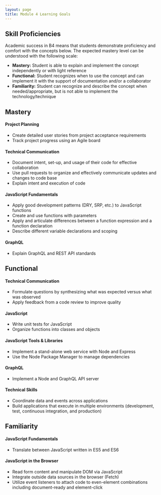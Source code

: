 ```yaml
---
layout: page
title: Module 4 Learning Goals
---
```


## Skill Proficiencies
Academic success in B4 means that students demonstrate proficiency and comfort with the concepts below. The expected mastery level can be understood with the following scale:
  + __Mastery:__ Student is able to explain and implement the concept independently or with light reference
  + __Functional:__ Student recognizes when to use the concept and can implement it with the support of documentation and/or a collaborator
  + __Familiarity:__ Student can recognize and describe the concept when needed/appropriate, but is not able to implement the technology/technique

Mastery
---
#### Project Planning
  - Create detailed user stories from project acceptance requirements
  - Track project progress using an Agile board

#### Technical Communication
  - Document intent, set-up, and usage of their code for effective collaboration
  - Use pull requests to organize and effectively communicate updates and changes to code base
  - Explain intent and execution of code

#### JavaScript Fundamentals
  - Apply good development patterns (DRY, SRP, etc.) to JavaScript functions
  - Create and use functions with parameters
  - Apply and articulate differences between a function expression and a function declaration
  - Describe different variable declarations and scoping

#### GraphQL
  - Explain GraphQL and REST API standards

Functional
---
#### Technical Communication
  - Formulate questions by synthesizing what was expected versus what was observed
  - Apply feedback from a code review to improve quality

#### JavaScript
  - Write unit tests for JavaScript
  - Organize functions into classes and objects

#### JavaScript Tools & Libraries
  - Implement a stand-alone web service with Node and Express
  - Use the Node Package Manager to manage dependencies

#### GraphQL
  - Implement a Node and GraphQL API server

#### Technical Skills
  - Coordinate data and events across applications
  - Build applications that execute in multiple environments (development, test, continuous integration, and production)

Familiarity
---
#### JavaScript Fundamentals
  - Translate between JavaScript written in ES5 and ES6

#### JavaScript in the Browser
  - Read form content and manipulate DOM via JavaScript
  - Integrate outside data sources in the browser (Fetch)
  - Utilize event listeners to attach code to even-element combinations including document-ready and element-click
